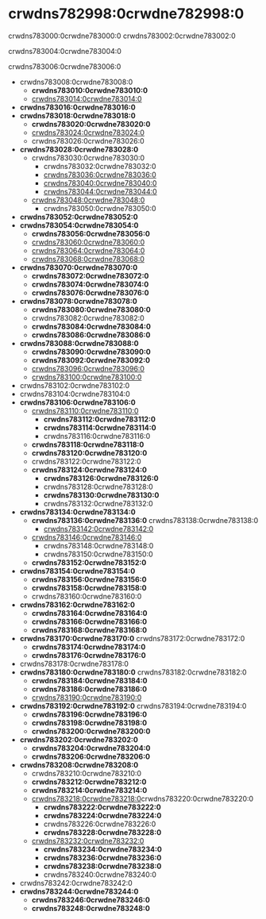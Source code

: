 # crwdns782998:0crwdne782998:0

<p class="description">crwdns783000:0crwdne783000:0 crwdns783002:0crwdne783002:0</p>

crwdns783004:0crwdne783004:0

crwdns783006:0crwdne783006:0

- crwdns783008:0crwdne783008:0 
  - **crwdns783010:0crwdne783010:0**
  - [crwdns783014:0crwdne783014:0](crwdns783012:0crwdne783012:0)
- **crwdns783016:0crwdne783016:0**
- **crwdns783018:0crwdne783018:0** 
  - **crwdns783020:0crwdne783020:0**
  - [crwdns783024:0crwdne783024:0](crwdns783022:0crwdne783022:0)
  - crwdns783026:0crwdne783026:0
- **crwdns783028:0crwdne783028:0** 
  - crwdns783030:0crwdne783030:0 
    - crwdns783032:0crwdne783032:0
    - [crwdns783036:0crwdne783036:0](crwdns783034:0crwdne783034:0)
    - [crwdns783040:0crwdne783040:0](crwdns783038:0crwdne783038:0)
    - [crwdns783044:0crwdne783044:0](crwdns783042:0crwdne783042:0)
  - [crwdns783048:0crwdne783048:0](crwdns783046:0crwdne783046:0) 
    - crwdns783050:0crwdne783050:0
- **crwdns783052:0crwdne783052:0**
- **crwdns783054:0crwdne783054:0** 
  - **crwdns783056:0crwdne783056:0**
  - [crwdns783060:0crwdne783060:0](crwdns783058:0crwdne783058:0)
  - [crwdns783064:0crwdne783064:0](crwdns783062:0crwdne783062:0)
  - [crwdns783068:0crwdne783068:0](crwdns783066:0crwdne783066:0)
- **crwdns783070:0crwdne783070:0** 
  - **crwdns783072:0crwdne783072:0**
  - **crwdns783074:0crwdne783074:0**
  - **crwdns783076:0crwdne783076:0**
- **crwdns783078:0crwdne783078:0** 
  - **crwdns783080:0crwdne783080:0**
  - crwdns783082:0crwdne783082:0
  - **crwdns783084:0crwdne783084:0**
  - **crwdns783086:0crwdne783086:0**
- **crwdns783088:0crwdne783088:0** 
  - **crwdns783090:0crwdne783090:0**
  - **crwdns783092:0crwdne783092:0**
  - [crwdns783096:0crwdne783096:0](crwdns783094:0crwdne783094:0)
  - [crwdns783100:0crwdne783100:0](crwdns783098:0crwdne783098:0)
- crwdns783102:0crwdne783102:0
- crwdns783104:0crwdne783104:0
- **crwdns783106:0crwdne783106:0** 
  - [crwdns783110:0crwdne783110:0](crwdns783108:0crwdne783108:0) 
    - **crwdns783112:0crwdne783112:0**
    - **crwdns783114:0crwdne783114:0**
    - crwdns783116:0crwdne783116:0
  - **crwdns783118:0crwdne783118:0**
  - **crwdns783120:0crwdne783120:0**
  - crwdns783122:0crwdne783122:0
  - **crwdns783124:0crwdne783124:0** 
    - **crwdns783126:0crwdne783126:0**
    - crwdns783128:0crwdne783128:0
    - **crwdns783130:0crwdne783130:0**
    - crwdns783132:0crwdne783132:0
- **crwdns783134:0crwdne783134:0** 
  - **crwdns783136:0crwdne783136:0** crwdns783138:0crwdne783138:0 
    - [crwdns783142:0crwdne783142:0](crwdns783140:0crwdne783140:0)
  - [crwdns783146:0crwdne783146:0](crwdns783144:0crwdne783144:0) 
    - crwdns783148:0crwdne783148:0
    - crwdns783150:0crwdne783150:0
  - **crwdns783152:0crwdne783152:0**
- **crwdns783154:0crwdne783154:0** 
  - **crwdns783156:0crwdne783156:0**
  - **crwdns783158:0crwdne783158:0**
  - crwdns783160:0crwdne783160:0
- **crwdns783162:0crwdne783162:0** 
  - **crwdns783164:0crwdne783164:0**
  - **crwdns783166:0crwdne783166:0**
  - **crwdns783168:0crwdne783168:0**
- **crwdns783170:0crwdne783170:0** crwdns783172:0crwdne783172:0 
  - **crwdns783174:0crwdne783174:0**
  - **crwdns783176:0crwdne783176:0**
- crwdns783178:0crwdne783178:0
- **crwdns783180:0crwdne783180:0** crwdns783182:0crwdne783182:0 
  - **crwdns783184:0crwdne783184:0**
  - **crwdns783186:0crwdne783186:0**
  - [crwdns783190:0crwdne783190:0](crwdns783188:0crwdne783188:0)
- **crwdns783192:0crwdne783192:0** crwdns783194:0crwdne783194:0 
  - **crwdns783196:0crwdne783196:0**
  - **crwdns783198:0crwdne783198:0**
  - **crwdns783200:0crwdne783200:0**
- **crwdns783202:0crwdne783202:0** 
  - **crwdns783204:0crwdne783204:0**
  - **crwdns783206:0crwdne783206:0**
- **crwdns783208:0crwdne783208:0** 
  - crwdns783210:0crwdne783210:0
  - **crwdns783212:0crwdne783212:0**
  - **crwdns783214:0crwdne783214:0**
  - [crwdns783218:0crwdne783218:0](crwdns783216:0crwdne783216:0)crwdns783220:0crwdne783220:0 
    - **crwdns783222:0crwdne783222:0**
    - **crwdns783224:0crwdne783224:0**
    - crwdns783226:0crwdne783226:0
    - **crwdns783228:0crwdne783228:0**
  - [crwdns783232:0crwdne783232:0](crwdns783230:0crwdne783230:0) 
    - **crwdns783234:0crwdne783234:0**
    - **crwdns783236:0crwdne783236:0**
    - **crwdns783238:0crwdne783238:0**
    - crwdns783240:0crwdne783240:0
- crwdns783242:0crwdne783242:0
- **crwdns783244:0crwdne783244:0** 
  - **crwdns783246:0crwdne783246:0**
  - **crwdns783248:0crwdne783248:0**